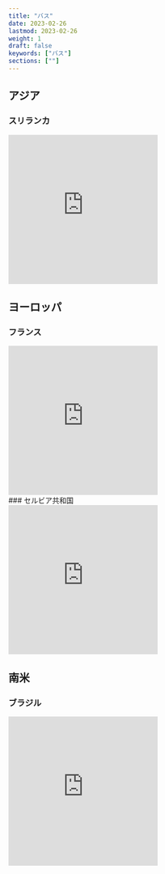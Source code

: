 ```yaml
---
title: "バス"
date: 2023-02-26
lastmod: 2023-02-26
weight: 1
draft: false
keywords: ["バス"]
sections: [""]
---
```


## アジア
### スリランカ
<div class="googlemap-if">
<iframe src="https://www.google.com/maps/embed?pb=!4v1677398301315!6m8!1m7!1sLYEtw23qx-nmjx-PA-mcmg!2m2!1d6.93421033735539!2d79.85570479129618!3f269.282234168754!4f2.8513327663797554!5f1.9544072375277337" width="295" height="295" style="border:0;" allowfullscreen="" loading="lazy" referrerpolicy="no-referrer-when-downgrade"></iframe>
</div>

## ヨーロッパ

### フランス
<div class="googlemap-if">
<iframe src="https://www.google.com/maps/embed?pb=!4v1677426030214!6m8!1m7!1sJBnIKRAKhCsi9wGyo2hZ8g!2m2!1d43.60388662362444!2d3.878766187556032!3f87.1703961019788!4f-1.1264420158303494!5f1.7993610751007014" width="295" height="295" style="border:0;" allowfullscreen="" loading="lazy" referrerpolicy="no-referrer-when-downgrade"></iframe>
</div>
### セルビア共和国
<div class="googlemap-if">
<iframe src="https://www.google.com/maps/embed?pb=!4v1677412547300!6m8!1m7!1s67WHbYMXvQdr18rW4Og-og!2m2!1d44.80473154379091!2d20.46546904312122!3f118.45304966512751!4f-1.9328899049796746!5f1.671041390423155" width="295" height="295" style="border:0;" allowfullscreen="" loading="lazy" referrerpolicy="no-referrer-when-downgrade"></iframe>
</div>


## 南米
### ブラジル

<div class="googlemap-if">
<iframe src="https://www.google.com/maps/embed?pb=!4v1677408163128!6m8!1m7!1sI8k58JylYCD6hCEJpPQ9Cw!2m2!1d-12.98628361312555!2d-38.52051887548458!3f36.61303455956895!4f-5.036612949135289!5f2.304446375745414" width="295" height="295" style="border:0;" allowfullscreen="" loading="lazy" referrerpolicy="no-referrer-when-downgrade"></iframe>
</div>